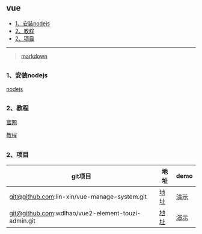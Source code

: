 ## vue

*   [1、安装nodejs](#nodejs)
*   [2、教程](#document)
*   [2、项目](#project)
     
*****************************************************************

> [markdown]( https://jbt.github.io/markdown-editor/ )


 <h2 id="nodejs"></h2>
 
### 1、安装nodejs

[nodejs]( https://github.com/scott180/MyNotes/blob/master/nodejs.md )


<h2 id="document"></h2>

### 2、教程 

[官网]( https://cn.vuejs.org/ )

[教程]( https://www.runoob.com/vue2/vue-tutorial.html )



<h2 id="project"></h2>

### 2、项目 


| git项目                                              | 地址    | demo  | 
| --------                                             | -----   | ----  |
| git@github.com:lin-xin/vue-manage-system.git         | [地址]( https://github.com/lin-xin/vue-manage-system )       | [演示]( https://lin-xin.gitee.io/example/work/#/dashboard ) |
| git@github.com:wdlhao/vue2-element-touzi-admin.git   | [地址]( https://github.com/wdlhao/vue2-element-touzi-admin ) | [演示]( http://www.jiouai.com/permission/index/index )      |






